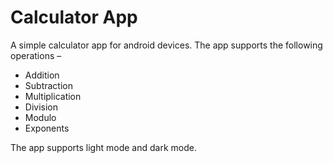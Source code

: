 # Calculator App

A simple calculator app for android devices. The app supports the following operations &ndash;
- Addition
- Subtraction
- Multiplication
- Division
- Modulo
- Exponents

The app supports light mode and dark mode.